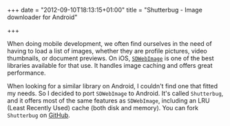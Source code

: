 +++
date = "2012-09-10T18:13:15+01:00"
title = "Shutterbug - Image downloader for Android"

+++

When doing mobile development, we often find ourselves in the need of having to load a list of images, whether they are profile pictures, video thumbnails, or document previews. On iOS, [`SDWebImage`](https://github.com/rs/SDWebImage) is one of the best libraries available for that use. It handles image caching and offers great performance.

When looking for a similar library on Android, I couldn't find one that fitted my needs. So I decided to port `SDWebImage` to Android. It's called `Shutterbug`, and it offers most of the same features as `SDWebImage`, including an LRU (Least Recently Used) cache (both disk and memory). You can fork `Shutterbug` on [GitHub](https://github.com/applidium/Shutterbug).